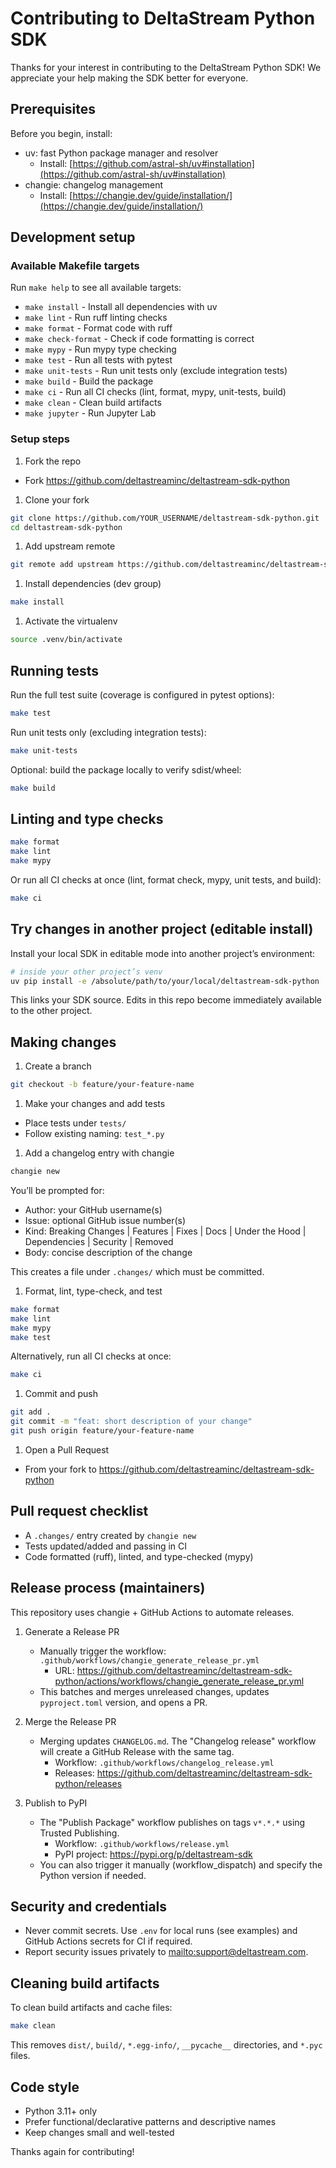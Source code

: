 # Contributing to DeltaStream Python SDK

Thanks for your interest in contributing to the DeltaStream Python SDK! We appreciate your help making the SDK better for everyone.

## Prerequisites

Before you begin, install:

- uv: fast Python package manager and resolver
  - Install: [https://github.com/astral-sh/uv#installation](https://github.com/astral-sh/uv#installation)
- changie: changelog management
  - Install: [https://changie.dev/guide/installation/](https://changie.dev/guide/installation/)

## Development setup

### Available Makefile targets

Run `make help` to see all available targets:

- `make install` - Install all dependencies with uv
- `make lint` - Run ruff linting checks  
- `make format` - Format code with ruff
- `make check-format` - Check if code formatting is correct
- `make mypy` - Run mypy type checking
- `make test` - Run all tests with pytest
- `make unit-tests` - Run unit tests only (exclude integration tests)
- `make build` - Build the package
- `make ci` - Run all CI checks (lint, format, mypy, unit-tests, build)
- `make clean` - Clean build artifacts
- `make jupyter` - Run Jupyter Lab

### Setup steps

1. Fork the repo

- Fork <https://github.com/deltastreaminc/deltastream-sdk-python>

1. Clone your fork

```bash
git clone https://github.com/YOUR_USERNAME/deltastream-sdk-python.git
cd deltastream-sdk-python
```

1. Add upstream remote

```bash
git remote add upstream https://github.com/deltastreaminc/deltastream-sdk-python.git
```

1. Install dependencies (dev group)

```bash
make install
```

1. Activate the virtualenv

```bash
source .venv/bin/activate
```

## Running tests

Run the full test suite (coverage is configured in pytest options):

```bash
make test
```

Run unit tests only (excluding integration tests):

```bash
make unit-tests
```

Optional: build the package locally to verify sdist/wheel:

```bash
make build
```

## Linting and type checks

```bash
make format
make lint
make mypy
```

Or run all CI checks at once (lint, format check, mypy, unit tests, and build):

```bash
make ci
```

## Try changes in another project (editable install)

Install your local SDK in editable mode into another project’s environment:

```bash
# inside your other project’s venv
uv pip install -e /absolute/path/to/your/local/deltastream-sdk-python
```

This links your SDK source. Edits in this repo become immediately available to the other project.

## Making changes

1. Create a branch

```bash
git checkout -b feature/your-feature-name
```

1. Make your changes and add tests

- Place tests under `tests/`
- Follow existing naming: `test_*.py`

1. Add a changelog entry with changie

```bash
changie new
```

You’ll be prompted for:

- Author: your GitHub username(s)
- Issue: optional GitHub issue number(s)
- Kind: Breaking Changes | Features | Fixes | Docs | Under the Hood | Dependencies | Security | Removed
- Body: concise description of the change

This creates a file under `.changes/` which must be committed.

1. Format, lint, type-check, and test

```bash
make format
make lint
make mypy
make test
```

Alternatively, run all CI checks at once:

```bash
make ci
```

1. Commit and push

```bash
git add .
git commit -m "feat: short description of your change"
git push origin feature/your-feature-name
```

1. Open a Pull Request

- From your fork to <https://github.com/deltastreaminc/deltastream-sdk-python>

## Pull request checklist

- A `.changes/` entry created by `changie new`
- Tests updated/added and passing in CI
- Code formatted (ruff), linted, and type-checked (mypy)

## Release process (maintainers)

This repository uses changie + GitHub Actions to automate releases.

1. Generate a Release PR

   - Manually trigger the workflow: `.github/workflows/changie_generate_release_pr.yml`
     - URL: <https://github.com/deltastreaminc/deltastream-sdk-python/actions/workflows/changie_generate_release_pr.yml>
   - This batches and merges unreleased changes, updates `pyproject.toml` version, and opens a PR.

1. Merge the Release PR

   - Merging updates `CHANGELOG.md`. The "Changelog release" workflow will create a GitHub Release with the same tag.
     - Workflow: `.github/workflows/changelog_release.yml`
     - Releases: <https://github.com/deltastreaminc/deltastream-sdk-python/releases>

1. Publish to PyPI

   - The "Publish Package" workflow publishes on tags `v*.*.*` using Trusted Publishing.
     - Workflow: `.github/workflows/release.yml`
     - PyPI project: <https://pypi.org/p/deltastream-sdk>
   - You can also trigger it manually (workflow_dispatch) and specify the Python version if needed.

## Security and credentials

- Never commit secrets. Use `.env` for local runs (see examples) and GitHub Actions secrets for CI if required.
- Report security issues privately to <mailto:support@deltastream.com>.

## Cleaning build artifacts

To clean build artifacts and cache files:

```bash
make clean
```

This removes `dist/`, `build/`, `*.egg-info/`, `__pycache__` directories, and `*.pyc` files.

## Code style

- Python 3.11+ only
- Prefer functional/declarative patterns and descriptive names
- Keep changes small and well-tested

Thanks again for contributing!
